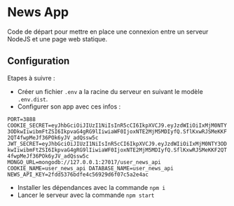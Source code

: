 # News App

Code de départ pour mettre en place une connexion entre un serveur NodeJS et une page web statique.

## Configuration

Etapes à suivre :

- Créer un fichier `.env` a la racine du serveur en suivant le modèle `.env.dist`.
- Configurer son app avec ces infos :

`PORT=3888
COOKIE_SECRET=eyJhbGciOiJIUzI1NiIsInR5cCI6IkpXVCJ9.eyJzdWIiOiIxMjM0NTY3ODkwIiwibmFtZSI6IkpvaG4gRG9lIiwiaWF0IjoxNTE2MjM5MDIyfQ.SflKxwRJSMeKKF2QT4fwpMeJf36POk6yJV_adQssw5c
JWT_SECRET=eyJhbGciOiJIUzI1NiIsInR5cCI6IkpXVCJ9.eyJzdWIiOiIxMjM0NTY3ODkwIiwibmFtZSI6IkpvaG4gRG9lIiwiaWF0IjoxNTE2MjM5MDIyfQ.SflKxwRJSMeKKF2QT4fwpMeJf36POk6yJV_adQssw5c
MONGO_URL=mongodb://127.0.0.1:27017/user_news_api
COOKIE_NAME=user_news_api
DATABASE_NAME=user_news_api
NEWS_API_KEY=2fdd5376bdfe4c56929d6f07c5a2e4ac`

- Installer les dépendances avec la commande `npm i`
- Lancer le serveur avec la commande `npm start`
